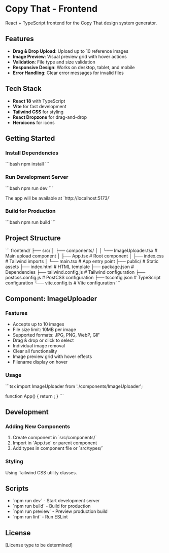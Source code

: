 # Copy That - Frontend

React + TypeScript frontend for the Copy That design system generator.

## Features

- **Drag & Drop Upload**: Upload up to 10 reference images
- **Image Preview**: Visual preview grid with hover actions
- **Validation**: File type and size validation
- **Responsive Design**: Works on desktop, tablet, and mobile
- **Error Handling**: Clear error messages for invalid files

## Tech Stack

- **React 18** with TypeScript
- **Vite** for fast development
- **Tailwind CSS** for styling
- **React Dropzone** for drag-and-drop
- **Heroicons** for icons

## Getting Started

### Install Dependencies

\`\`\`bash
npm install
\`\`\`

### Run Development Server

\`\`\`bash
npm run dev
\`\`\`

The app will be available at \`http://localhost:5173/\`

### Build for Production

\`\`\`bash
npm run build
\`\`\`

## Project Structure

\`\`\`
frontend/
├── src/
│   ├── components/
│   │   └── ImageUploader.tsx   # Main upload component
│   ├── App.tsx                  # Root component
│   ├── index.css                # Tailwind imports
│   └── main.tsx                 # App entry point
├── public/                       # Static assets
├── index.html                    # HTML template
├── package.json                  # Dependencies
├── tailwind.config.js            # Tailwind configuration
├── postcss.config.js             # PostCSS configuration
├── tsconfig.json                 # TypeScript configuration
└── vite.config.ts                # Vite configuration
\`\`\`

## Component: ImageUploader

### Features

- Accepts up to 10 images
- File size limit: 10MB per image
- Supported formats: JPG, PNG, WebP, GIF
- Drag & drop or click to select
- Individual image removal
- Clear all functionality
- Image preview grid with hover effects
- Filename display on hover

### Usage

\`\`\`tsx
import ImageUploader from './components/ImageUploader';

function App() {
  return <ImageUploader />;
}
\`\`\`

## Development

### Adding New Components

1. Create component in \`src/components/\`
2. Import in \`App.tsx\` or parent component
3. Add types in component file or \`src/types/\`

### Styling

Using Tailwind CSS utility classes.

## Scripts

- \`npm run dev\` - Start development server
- \`npm run build\` - Build for production
- \`npm run preview\` - Preview production build
- \`npm run lint\` - Run ESLint

## License

[License type to be determined]
